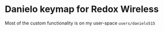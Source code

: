 # Danielo keymap for Redox Wireless
Most of the custom functionality is on my user-space `users/danielo515`
